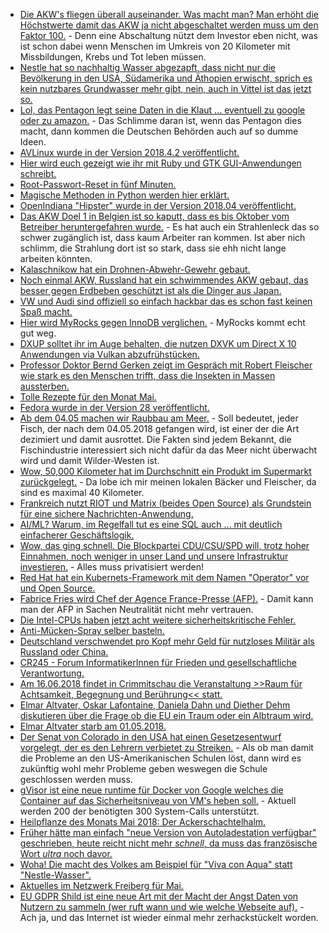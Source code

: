 * [Die AKW's fliegen überall auseinander. Was macht man? Man erhöht die Höchstwerte damit das AKW ja nicht abgeschaltet werden muss um den Faktor 100.](http://www.sonnenseite.com/de/politik/schweizer-atomaufsicht-will-akw-betreibern-erlauben-europas-bevoelkerung-100fach-hoeher-radioaktiv-zu-bestrahlen.html) - Denn eine Abschaltung nützt dem Investor eben nicht, was ist schon dabei wenn Menschen im Umkreis von 20 Kilometer mit Missbildungen, Krebs und Tot leben müssen.
* [Nestle hat so nachhaltig Wasser abgezapft, dass nicht nur die Bevölkerung in den USA, Südamerika und Äthopien erwischt, sprich es kein nutzbares Grundwasser mehr gibt, nein, auch in Vittel ist das jetzt so.](https://blog.fefe.de/?ts=a4188dc5)
* [Lol, das Pentagon legt seine Daten in die Klaut ... eventuell zu google oder zu amazon.](https://blog.fefe.de/?ts=a41893a6) - Das Schlimme daran ist, wenn das Pentagon dies macht, dann kommen die Deutschen Behörden auch auf so dumme Ideen.
* [AVLinux wurde in der Version 2018.4.2 veröffentlicht.](https://www.pro-linux.de/news/1/25848/av-linux-201842-vorgestellt.html)
* [Hier wird euch gezeigt wie ihr mit Ruby und GTK GUI-Anwendungen schreibt.](https://opensource.com/article/18/4/creating-linux-desktop-application-ruby)
* [Root-Passwort-Reset in fünf Minuten.](https://opensource.com/article/18/4/reset-lost-root-password)
* [Magische Methoden in Python werden hier erklärt.](https://opensource.com/article/18/4/elegant-solutions-everyday-python-problems)
* [OpenIndiana "Hipster" wurde in der Version 2018.04 veröffentlicht.](https://www.pro-linux.de/news/1/25847/neuer-schnappschuss-openindiana-hipster-201804.html)
* [Das AKW Doel 1 in Belgien ist so kaputt, dass es bis Oktober vom Betreiber heruntergefahren wurde.](https://blog.fefe.de/?ts=a41816b1) - Es hat auch ein Strahlenleck das so schwer zugänglich ist, dass kaum Arbeiter ran kommen. Ist aber nich schlimm, die Strahlung dort ist so stark, dass sie ehh nicht lange arbeiten könnten.
* [Kalaschnikow hat ein Drohnen-Abwehr-Gewehr gebaut.](https://blog.fefe.de/?ts=a416daa1)
* [Noch einmal AKW, Russland hat ein schwimmendes AKW gebaut, das besser gegen Erdbeben geschützt ist als die Dinger aus Japan.](https://blog.fefe.de/?ts=a416d92f)
* [VW und Audi sind offiziell so einfach hackbar das es schon fast keinen Spaß macht.](https://blog.fefe.de/?ts=a4196bf3)
* [Hier wird MyRocks gegen InnoDB verglichen.](https://www.percona.com/blog/2018/04/30/a-look-at-myrocks-performance/) - MyRocks kommt echt gut weg.
* [DXUP solltet ihr im Auge behalten, die nutzen DXVK um Direct X 10 Anwendungen via Vulkan abzufrühstücken.](https://www.phoronix.com/scan.php?page=news_item&px=DXUP-D3D10-D3D11-Vulkan)
* [Professor Doktor Bernd Gerken zeigt im Gespräch mit Robert Fleischer wie stark es den Menschen trifft, dass die Insekten in Massen aussterben.](http://www.welt-im-wandel.tv/video/der-stille-tod-der-insekten-und-die-katastrophalen-auswirkungen-auf-die-menschheit/)
* [Tolle Rezepte für den Monat Mai.](https://www.smarticular.net/regional-saisonal-kochen-rezepte-mai/)
* [Fedora wurde in der Version 28 veröffentlicht.](https://lwn.net/Articles/753208)
* [Ab dem 04.05 machen wir Raubbau am Meer.](http://www.sonnenseite.com/de/umwelt/ende-der-ueberfischung-der-meere-nicht-in-sicht.html) - Soll bedeutet, jeder Fisch, der nach dem 04.05.2018 gefangen wird, ist einer der die Art dezimiert und damit ausrottet. Die Fakten sind jedem Bekannt, die Fischindustrie interessiert sich nicht dafür da das Meer nicht überwacht wird und damit Wilder-Westen ist.
* [Wow, 50,000 Kilometer hat im Durchschnitt ein Produkt im Supermarkt zurückgelegt.](https://netzfrauen.org/2018/05/02/lebensmittel-4/) - Da lobe ich mir meinen lokalen Bäcker und Fleischer, da sind es maximal 40 Kilometer.
* [Frankreich nutzt RIOT und Matrix (beides Open Source) als Grundstein für eine sichere Nachrichten-Anwendung.](https://matrix.org/blog/2018/04/26/matrix-and-riot-confirmed-as-the-basis-for-frances-secure-instant-messenger-app/)
* [AI/ML? Warum, im Regelfall tut es eine SQL auch ... mit deutlich einfacherer Geschäftslogik.](https://threadreaderapp.com/thread/987602838594445312.html)
* [Wow, das ging schnell. Die Blockpartei CDU/CSU/SPD will, trotz hoher Einnahmen, noch weniger in unser Land und unsere Infrastruktur investieren.](https://blog.fefe.de/?ts=a417aad6) - Alles muss privatisiert werden!
* [Red Hat hat ein Kubernets-Framework mit dem Namen "Operator" vor und Open Source.](https://www.pro-linux.de/news/1/25856/red-hat-stellt-operator-framework-f%C3%BCr-kubernetes-vor.html)
* [Fabrice Fries wird Chef der Agence France-Presse (AFP).](http://www.neopresse.com/medien/der-neue-chef-von-agence-france-presse-afp/) - Damit kann man der AFP in Sachen Neutralität nicht mehr vertrauen.
* [Die Intel-CPUs haben jetzt acht weitere sicherheitskritische Fehler.](https://www.planet3dnow.de/cms/38265-acht-neue-spectre-sicherheitsluecken-in-intel-prozessoren-entdeckt/)
* [Anti-Mücken-Spray selber basteln.](https://www.smarticular.net/anti-muecken-spray-sensible-haut-natuerlich-selber-machen/)
* [Deutschland verschwendet pro Kopf mehr Geld für nutzloses Militär als Russland oder China.](http://www.sonnenseite.com/de/politik/die-weltweiten-ruestungsausgaben-im-vergleich.html)
* [CR245 - Forum InformatikerInnen für Frieden und gesellschaftliche Verantwortung.](https://chaosradio.ccc.de/cr245.html)
* [Am 16.06.2018 findet in Crimmitschau die Veranstaltung >>Raum für Achtsamkeit, Begegnung und Berührung<< statt.](https://bio-erzgebirge.de/wp/?p=14595)
* [Elmar Altvater, Oskar Lafontaine, Daniela Dahn und Diether Dehm diskutieren über die Frage ob die EU ein Traum oder ein Albtraum wird.](https://weltnetz.tv/video/526-die-eu-europaeischer-traum-oder-albtraum)
* [Elmar Altvater starb am 01.05.2018.](https://weltnetz.tv/story/1474-wir-trauern-um-elmar-altvater)
* [Der Senat von Colorado in den USA hat einen Gesetzesentwurf vorgelegt, der es den Lehrern verbietet zu Streiken.](https://netzfrauen.org/2018/05/03/usa/) - Als ob man damit die Probleme an den US-Amerikanischen Schulen löst, dann wird es zukünftig wohl mehr Probleme geben weswegen die Schule geschlossen werden muss.
* [gVisor ist eine neue runtime für Docker von Google welches die Container auf das Sicherheitsniveau von VM's heben soll.](https://www.pro-linux.de/news/1/25861/google-stellt-container-runtime-gvisor-als-open-source-vor.html) - Aktuell werden 200 der benötigten 300 System-Calls unterstützt.
* [Heilpflanze des Monats Mai 2018: Der Ackerschachtelhalm.](https://bio-erzgebirge.de/wp/?p=14650)
* [Früher hätte man einfach "neue Version von Autoladestation verfügbar" geschrieben, heute reicht nicht mehr *schnell*, da muss das französische Wort *ultra* noch davor.](http://www.sonnenseite.com/de/mobilitaet/internationales-ultra-schnellladenetz-waechst-weiter.html)
* [Woha! Die macht des Volkes am Beispiel für "Viva con Aqua" statt "Nestle-Wasser".](https://netzfrauen.org/2018/05/04/nestle-boykott/)
* [Aktuelles im Netzwerk Freiberg für Mai.](https://bio-erzgebirge.de/wp/?p=14637)
* [EU GDPR Shild ist eine neue Art mit der Macht der Angst Daten von Nutzern zu sammeln (wer ruft wann und wie welche Webseite auf).](https://blog.fefe.de/?ts=a412926d) - Ach ja, und das Internet ist wieder einmal mehr zerhackstückelt worden.
